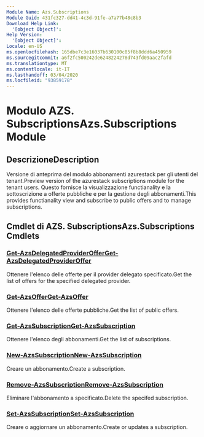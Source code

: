 ```yaml
---
Module Name: Azs.Subscriptions
Module Guid: 431fc327-dd41-4c3d-91fe-a7a77b48c8b3
Download Help Link:
  '[object Object]': 
Help Version:
  '[object Object]': 
Locale: en-US
ms.openlocfilehash: 165dbe7c3e16037b630100c85f8b8ddd6a450959
ms.sourcegitcommit: a6f2fc500242de6248224278d743fd09aac2fafd
ms.translationtype: MT
ms.contentlocale: it-IT
ms.lasthandoff: 03/04/2020
ms.locfileid: "93859178"
---
```

# <span data-ttu-id="811e8-101">Modulo AZS. Subscriptions</span><span class="sxs-lookup"><span data-stu-id="811e8-101">Azs.Subscriptions Module</span></span>
## <span data-ttu-id="811e8-102">Descrizione</span><span class="sxs-lookup"><span data-stu-id="811e8-102">Description</span></span>
<span data-ttu-id="811e8-103">Versione di anteprima del modulo abbonamenti azurestack per gli utenti del tenant.</span><span class="sxs-lookup"><span data-stu-id="811e8-103">Preview version of the azurestack subscriptions module for the tenant users.</span></span> <span data-ttu-id="811e8-104">Questo fornisce la visualizzazione functianality e la sottoscrizione a offerte pubbliche e per la gestione degli abbonamenti.</span><span class="sxs-lookup"><span data-stu-id="811e8-104">This provides functianality view and subscribe to public offers and to manage subscriptions.</span></span>

## <span data-ttu-id="811e8-105">Cmdlet di AZS. Subscriptions</span><span class="sxs-lookup"><span data-stu-id="811e8-105">Azs.Subscriptions Cmdlets</span></span>
### [<span data-ttu-id="811e8-106">Get-AzsDelegatedProviderOffer</span><span class="sxs-lookup"><span data-stu-id="811e8-106">Get-AzsDelegatedProviderOffer</span></span>](Get-AzsDelegatedProviderOffer.md)
<span data-ttu-id="811e8-107">Ottenere l'elenco delle offerte per il provider delegato specificato.</span><span class="sxs-lookup"><span data-stu-id="811e8-107">Get the list of offers for the specified delegated provider.</span></span>

### [<span data-ttu-id="811e8-108">Get-AzsOffer</span><span class="sxs-lookup"><span data-stu-id="811e8-108">Get-AzsOffer</span></span>](Get-AzsOffer.md)
<span data-ttu-id="811e8-109">Ottenere l'elenco delle offerte pubbliche.</span><span class="sxs-lookup"><span data-stu-id="811e8-109">Get the list of public offers.</span></span>

### [<span data-ttu-id="811e8-110">Get-AzsSubscription</span><span class="sxs-lookup"><span data-stu-id="811e8-110">Get-AzsSubscription</span></span>](Get-AzsSubscription.md)
<span data-ttu-id="811e8-111">Ottenere l'elenco degli abbonamenti.</span><span class="sxs-lookup"><span data-stu-id="811e8-111">Get the list of subscriptions.</span></span>

### [<span data-ttu-id="811e8-112">New-AzsSubscription</span><span class="sxs-lookup"><span data-stu-id="811e8-112">New-AzsSubscription</span></span>](New-AzsSubscription.md)
<span data-ttu-id="811e8-113">Creare un abbonamento.</span><span class="sxs-lookup"><span data-stu-id="811e8-113">Create a subscription.</span></span>

### [<span data-ttu-id="811e8-114">Remove-AzsSubscription</span><span class="sxs-lookup"><span data-stu-id="811e8-114">Remove-AzsSubscription</span></span>](Remove-AzsSubscription.md)
<span data-ttu-id="811e8-115">Eliminare l'abbonamento a specificato.</span><span class="sxs-lookup"><span data-stu-id="811e8-115">Delete the specifed subscription.</span></span>

### [<span data-ttu-id="811e8-116">Set-AzsSubscription</span><span class="sxs-lookup"><span data-stu-id="811e8-116">Set-AzsSubscription</span></span>](Set-AzsSubscription.md)
<span data-ttu-id="811e8-117">Creare o aggiornare un abbonamento.</span><span class="sxs-lookup"><span data-stu-id="811e8-117">Create or updates a subscription.</span></span>

